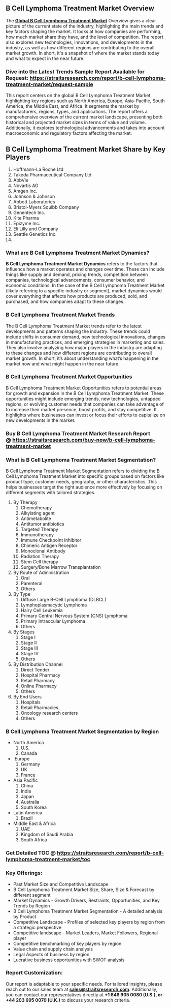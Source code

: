 <h2>B Cell Lymphoma Treatment Market Overview</h2>
<p>The <strong><a href=https://straitsresearch.com/report/b-cell-lymphoma-treatment-market>Global B Cell Lymphoma Treatment Market</a></strong> Overview gives a clear picture of the current state of the industry, highlighting the main trends and key factors shaping the market. It looks at how companies are performing, how much market share they have, and the level of competition. The report also explores new technologies, innovations, and developments in the industry, as well as how different regions are contributing to the overall market growth. In short, it's a snapshot of where the market stands today and what to expect in the near future.</p>
<h3><strong>Dive into the Latest Trends Sample Report Available for Request:&nbsp;</strong><strong><a href=https://straitsresearch.com/report/b-cell-lymphoma-treatment-market/request-sample>https://straitsresearch.com/report/b-cell-lymphoma-treatment-market/request-sample</a></strong></h3>
<p>This report centers on the global B Cell Lymphoma Treatment Market, highlighting key regions such as North America, Europe, Asia-Pacific, South America, the Middle East, and Africa. It segments the market by manufacturers, regions, types, and applications. The report offers a comprehensive overview of the current market landscape, presenting both historical and projected market sizes in terms of value and volume. Additionally, it explores technological advancements and takes into account macroeconomic and regulatory factors affecting the market.</p>
<h2>B Cell Lymphoma Treatment Market Share by Key Players</h2>
<p><ol>
<li>Hoffmann-La Roche Ltd</li>
<li>Takeda Pharmaceutical Company Ltd</li>
<li>AbbVie</li>
<li>Novartis AG</li>
<li>Amgen Inc.</li>
<li>Johnson &amp; Johnson</li>
<li>Abbott Laboratories</li>
<li>Bristol-Myers Squibb Company</li>
<li>Genentech Inc.</li>
<li>Kite Pharma</li>
<li>Epizyme Inc.</li>
<li>Eli Lilly and Company</li>
<li>Seattle Genetics Inc.</li>
<li>.</li>
</ol></p>
<h3>What are B Cell Lymphoma Treatment Market Dynamics?</h3>
<p><strong>B Cell Lymphoma Treatment Market Dynamics</strong> refers to the factors that influence how a market operates and changes over time. These can include things like supply and demand, pricing trends, competition between companies, technological advancements, consumer behavior, and economic conditions. In the case of the B Cell Lymphoma Treatment Market (likely referring to a specific industry or segment), market dynamics would cover everything that affects how products are produced, sold, and purchased, and how companies adapt to these changes.</p>
<h3>B Cell Lymphoma Treatment Market Trends</h3>
<p>The B Cell Lymphoma Treatment Market trends refer to the latest developments and patterns shaping the industry. These trends could include shifts in consumer demand, new technological innovations, changes in manufacturing practices, and emerging strategies in marketing and sales. They also involve analyzing how major players in the industry are adapting to these changes and how different regions are contributing to overall market growth. In short, it&rsquo;s about understanding what&rsquo;s happening in the market now and what might happen in the near future.</p>
<h3>B Cell Lymphoma Treatment Market Opportunities</h3>
<p>B Cell Lymphoma Treatment Market Opportunities refers to potential areas for growth and expansion in the B Cell Lymphoma Treatment Market. These opportunities might include emerging trends, new technologies, untapped regions, or evolving customer needs that companies can take advantage of to increase their market presence, boost profits, and stay competitive. It highlights where businesses can invest or focus their efforts to capitalize on new developments in the market.</p>
<h3><strong>Buy B Cell Lymphoma Treatment Market Research Report @&nbsp;</strong><strong><a href=https://straitsresearch.com/buy-now/b-cell-lymphoma-treatment-market>https://straitsresearch.com/buy-now/b-cell-lymphoma-treatment-market</a></strong></h3>
<h3>What is B Cell Lymphoma Treatment Market Segmentation?</h3>
<p>B Cell Lymphoma Treatment Market Segmentation refers to dividing the B Cell Lymphoma Treatment Market into specific groups based on factors like product type, customer needs, geography, or other characteristics. This helps businesses target the right audience more effectively by focusing on different segments with tailored strategies.</p>
<p><ol>
<li>By Therapy
<ol>
<li>Chemotherapy</li>
<li>Alkylating agent</li>
<li>Antimetabolite</li>
<li>Antitumor antibiotics</li>
<li>Targeted Therapy</li>
<li>Immunotherapy</li>
<li>Immune Checkpoint Inhibitor</li>
<li>Chimeric Antigen Receptor</li>
<li>Monoclonal Antibody</li>
<li>Radiation Therapy</li>
<li>Stem Cell therapy</li>
<li>Surgery/Bone Marrow Transplantation</li>
</ol>
</li>
<li>By Route of Administration
<ol>
<li>Oral</li>
<li>Parenteral</li>
<li>Others</li>
</ol>
</li>
<li>By Type
<ol>
<li>Diffuse Large B-Cell Lymphoma (DLBCL)</li>
<li>Lymphoplasmacytic Lymphoma</li>
<li>Hairy Cell Leukemia</li>
<li>Primary Central Nervous System (CNS) Lymphoma</li>
<li>Primary Intraocular Lymphoma</li>
<li>Others</li>
</ol>
</li>
<li>By Stages
<ol>
<li>Stage I</li>
<li>Stage II</li>
<li>Stage III</li>
<li>Stage IV</li>
<li>Others</li>
</ol>
</li>
<li>By Distribution Channel
<ol>
<li>Direct Tender</li>
<li>Hospital Pharmacy</li>
<li>Retail Pharmacy</li>
<li>Online Pharmacy</li>
<li>Others</li>
</ol>
</li>
<li>By End Users
<ol>
<li>Hospitals</li>
<li>Retail Pharmacies.</li>
<li>Oncology research centers</li>
<li>Others</li>
</ol>
</li>
</ol></p>
<h3>B Cell Lymphoma Treatment Market Segmentation by Region</h3>
<ul>
<li>North America
<ol>
<li>U.S.</li>
<li>Canada</li>
</ol>
</li>
<li>&nbsp;Europe
<ol>
<li>Germany</li>
<li>UK</li>
<li>France</li>
</ol>
</li>
<li>Asia Pacific
<ol>
<li>China</li>
<li>India</li>
<li>Japan</li>
<li>Australia</li>
<li>South Korea</li>
</ol>
</li>
<li>Latin America
<ol>
<li>Brazil</li>
</ol>
</li>
<li>Middle East &amp; Africa
<ol>
<li>UAE</li>
<li>Kingdom of Saudi Arabia</li>
<li>South Africa</li>
</ol>
</li>
</ul>
<h3>Get Detailed TOC @&nbsp;<a href=https://straitsresearch.com/report/b-cell-lymphoma-treatment-market/toc>https://straitsresearch.com/report/b-cell-lymphoma-treatment-market/toc</a></h3>
<h3>Key Offerings:</h3>
<ul>
<li>Past Market Size and Competitive Landscape</li>
<li>B Cell Lymphoma Treatment Market Size, Share, Size &amp; Forecast by different segment</li>
<li>Market Dynamics - Growth Drivers, Restraints, Opportunities, and Key Trends by Region</li>
<li>B Cell Lymphoma Treatment Market Segmentation - A detailed analysis by Product</li>
<li>Competitive Landscape - Profiles of selected key players by region from a strategic perspective</li>
<li>Competitive landscape - Market Leaders, Market Followers, Regional player</li>
<li>Competitive benchmarking of key players by region</li>
<li>Value chain and supply chain analysis</li>
<li>Legal Aspects of business by region</li>
<li>Lucrative business opportunities with SWOT analysis</li>
</ul>
<h3>Report Customization:</h3>
<p>Our report is adaptable to your specific needs. For tailored insights, please reach out to our sales team at <strong><a href=mailto:sales@straitsresearch.com>sales@straitsresearch.com</a></strong>. Additionally, you can contact our representatives directly at <strong>+1 646 905 0080 (U.S.), or +44 203 695 0070 (U.K.)</strong> to discuss your research criteria.</p>
